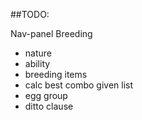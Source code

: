 ##TODO:

Nav-panel
Breeding
- nature
- ability
- breeding items
- calc best combo given list
- egg group
- ditto clause
